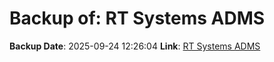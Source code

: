 # Backup of: RT Systems ADMS

**Backup Date**: 2025-09-24 12:26:04
**Link**: [RT Systems ADMS](https://przemienniki.net/export/adms.csv)
